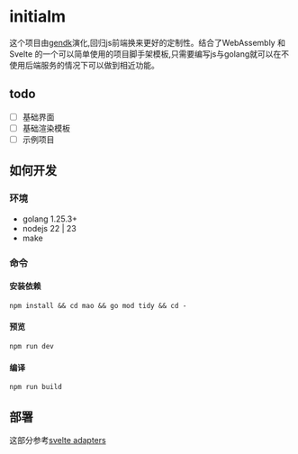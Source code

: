 # initialm

这个项目由[gendk](https://github.com/langbiantianya/gendk)演化,回归js前端换来更好的定制性。结合了WebAssembly 和 Svelte 的一个可以简单使用的项目脚手架模板,只需要编写js与golang就可以在不使用后端服务的情况下可以做到相近功能。

## todo

- [ ] 基础界面
- [ ] 基础渲染模板
- [ ] 示例项目

## 如何开发

### 环境

- golang 1.25.3+
- nodejs 22 | 23
- make

### 命令

#### 安装依赖

```shell
npm install && cd mao && go mod tidy && cd -
```

#### 预览

```shell
npm run dev
```

#### 编译

```shell
npm run build
```

## 部署

这部分参考[svelte adapters](https://svelte.dev/docs/kit/adapters)
